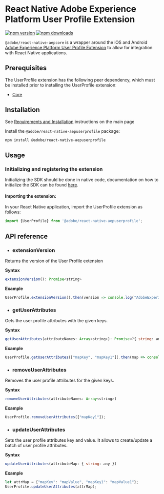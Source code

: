 
# React Native Adobe Experience Platform User Profile Extension

[![npm version](https://badge.fury.io/js/%40adobe%2Freact-native-aepuserprofile.svg)](https://www.npmjs.com/package/@adobe/react-native-aepuserprofile) 
[![npm downloads](https://img.shields.io/npm/dm/@adobe/react-native-aepuserprofile)](https://www.npmjs.com/package/@adobe/react-native-aepuserprofile)

`@adobe/react-native-aepcore` is a wrapper around the iOS and Android [Adobe Experience Platform User Profile Extension](https://aep-sdks.gitbook.io/docs/using-mobile-extensions/profile) to allow for integration with React Native applications.


## Prerequisites

The UserProfile extension has the following peer dependency, which must be installed prior to installing the UserProfile extension:
- [Core](../core/README.md)

## Installation

See [Requirements and Installation](https://github.com/adobe/aepsdk-react-native#requirements) instructions on the main page 

Install the `@adobe/react-native-aepuserprofile` package:

```bash
npm install @adobe/react-native-aepuserprofile
```

## Usage

### Initializing and registering the extension

Initializing the SDK should be done in native code, documentation on how to initialize the SDK can be found [here](https://github.com/adobe/aepsdk-react-native#initializing).

#### Importing the extension:

In your React Native application, import the UserProfile extension as follows:

```javascript
import {UserProfile} from '@adobe/react-native-aepuserprofile';
```

## API reference

- ### extensionVersion

Returns the version of the User Profile extension

**Syntax**

```javascript
extensionVersion(): Promise<string>
```

**Example**

```javascript
UserProfile.extensionVersion().then(version => console.log("AdobeExperienceSDK: UserProfile version: " + version));
```

- ### getUserAttributes

Gets the user profile attributes with the given keys.

**Syntax**

```javascript
getUserAttributes(attributeNames: Array<string>): Promise<?{ string: any }> 
```

**Example**

```javascript
UserProfile.getUserAttributes(["mapKey", "mapKey1"]).then(map => console.log("AdobeExperienceSDK: UserProfile getUserAttributes: " + map));
```

- ### removeUserAttributes

Removes the user profile attributes for the given keys.

**Syntax**

```javascript
removeUserAttributes(attributeNames: Array<string>)
```

**Example**

```javascript
UserProfile.removeUserAttributes(["mapKey1"]);
```

- ### updateUserAttributes

Sets the user profile attributes key and value.
It allows to create/update a batch of user profile attributes.

**Syntax**

```javascript
updateUserAttributes(attributeMap: { string: any })
```

**Example**

```javascript
let attrMap = {"mapKey": "mapValue", "mapKey1": "mapValue1"};
UserProfile.updateUserAttributes(attrMap);
```
